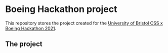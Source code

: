 # Boeing Hackathon project

This repository stores the project created for the [University of Bristol CSS x Boeing Hackathon 2021][1].

## The project



[1]: https://cssbristol.co.uk/events/2021-03-20_boeing_hackathon/
